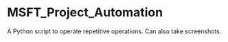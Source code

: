 # MSFT_Project_Automation
A Python script to operate repetitive operations. Can also take screenshots.
